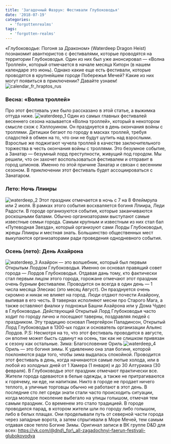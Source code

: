 ```yaml
---
title: 'Загадочный Фаэрун: Фестивали Глубоководья'
date: '2018-07-19'
categories:
  - 'forgottenrealms'
tags:
  - 'forgotten-realms'
---
```


«Глубоководье: Погоня за Драконом» (Waterdeep Dragon Heist) познакомит авантюристов с фестивалями, которые проводятся на территории Глубоководья. Один из них был уже анонсировал — «Волна Троллей», который отмечается в начале месяца Киторн (в нашем календаре это июнь). Однако какие еще есть фестивали, которые проводятся в крупнейшем городе Побережья Мечей? Какие из них могут появиться в приключении? Давайте узнаем! ![calendar_fr_hraptos_rus](https://adventurersleague.files.wordpress.com/2018/07/calendar_fr_hraptos_rus.jpg)

### Весна: «Волна троллей»

Про этот фестиваль уже было рассказано в этой статье, а выжимка оттуда ниже. ![waterdeep_1](https://adventurersleague.files.wordpress.com/2018/07/waterdeep_1.jpg) Один из самых главных фестивалей весеннего сезона называется «Волна троллей», который в некотором смысле схож с Хэллоуином. Он празднуется в день окончания войны с троллями. Детишки бегают по городу в масках троллей, требуя сладостей в обмен на то, что они не будут шутить над взрослыми. Взрослые же поджигают чучела троллей в качестве заключительного торжества в честь окончания войны с троллями. Это безумное событие, а Занатар — безумный лорд преступности, живущий под городом. Мы решили, что он захочет воспользоваться фестивалем и отправит в город шпионов. Именно по этой причине Занатар и связан с весенним сезоном. В приключении этот фестиваль будет ассоциироваться с Занатаром.

### Лето: Ночь Ллииры

![waterdeep_2](https://adventurersleague.files.wordpress.com/2018/07/waterdeep_2.jpg) Этот праздник отмечается в ночь с 7 на 8 Флеймрула или 2 июля. В рамках этого события восхваляется богиня Ллиира, Леди Радости. В городе организуются события, которые заканчиваются роскошными балами. Обычно организаторами выступают самые известные семьи города. Самым крупным и известным из них стал бал «Путеводная Звезда», который организуют сами Лорды Глубоководья, жрецы Ллииры и местная знать. Большинство общественных мест выкупаются организаторами ради проведения однодневного события.

### Осень (лето): День Ахайрона

![waterdeep_3](https://adventurersleague.files.wordpress.com/2018/07/waterdeep_3.jpg) Ахайрон — это волшебник, который был первым Открытым Лордом Глубоководья. Именно он основал правящий совет города — Лордов Глубоководья. Отдавая дань тому, кто фактически стал первым лицом этого города, горожане отмечают этот праздник очень бурным фестивалем. Проводится он всегда в один день — 1 числа месяца Элесиас (это месяц Август). Он празднуется очень скромно и никак не влияет на город. Люди отдают почести Ахайрону, выпивая в его честь. В тавернах исполняют месни про Старого Мага, а также оставляют фиалки у подножья Башни Ахайрона или у Дома Чудес в Глубоководье. Действующий Открытый Лорд Глубоководья часто ходит по городу лично и посещают таверны, поздравляя людей с праздником. Эту традицию основал Пиергейрон Паладинсон, Открытый Лорд Глубоководья в 1300-ых годах и основатель организации Альянс Лордов. P.S: Несмотря на то, что этот фестиваль проводится в августе, он вполне может бысть сдвинут на осень, так как не слишком привязан к сезону как остальные. Зима: Благословение Ориль ![waterdeep_4](https://adventurersleague.files.wordpress.com/2018/07/waterdeep_4.jpg) Ориль — это богиня зимы. К удивлению она злая богиня, которой поклоняются ради того, чтобы зима выдалась спокойной. Проводится этот фестиваль в день, когда начинаются самые лютые холода, или в любой из холодных дней от 1 Хамера (1 января) и до 30 Алтуриака (30 февраля). В Глубоководье этот праздник отмечают практически все. Жители города одеваются в белые одежды, а также не притрагиваются к горячему, ни еде, ни напиткам. Никто в городе не продает ничего теплого, а уличные торговцы обычно не работают в этот день. В последние сто лет среди знати стали часто происходить ситуации, когда молодое поколение выбегало на улицы голышом, отмечая тем самым праздник. Со временем это стало традицией. В городе проводился парад, в котором жители шли по городу либо голышом, либо в белых плащах. Они проделывали путь от северной части города через западные ворота, а затем спрыгивали в Море Мечей, тем самым отдавая свое тепло Богине Зимы. Оригинал записи в ВК группе D&D для всех: https://vk.com/@dnd\_for\_all-zagadochnyi-faerun-festivali-glubokovodya
